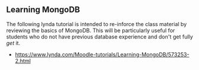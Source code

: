 ## Learning MongoDB

The following lynda tutorial is intended to re-inforce the class material by reviewing the basics of MongoDB.  This will be particularly useful for students who do not have previous database experience and don't get fully *get* it.

* https://www.lynda.com/Moodle-tutorials/Learning-MongoDB/573253-2.html

